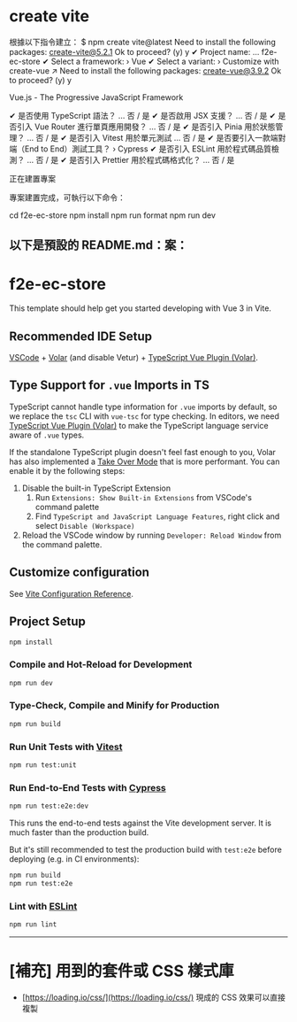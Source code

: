 # create vite

根據以下指令建立：
$ npm create vite@latest
Need to install the following packages:
create-vite@5.2.1
Ok to proceed? (y) y
✔ Project name: … f2e-ec-store
✔ Select a framework: › Vue
✔ Select a variant: › Customize with create-vue ↗
Need to install the following packages:
create-vue@3.9.2
Ok to proceed? (y) y

Vue.js - The Progressive JavaScript Framework

✔ 是否使用 TypeScript 語法？ … 否 / 是
✔ 是否啟用 JSX 支援？ … 否 / 是
✔ 是否引入 Vue Router 進行單頁應用開發？ … 否 / 是
✔ 是否引入 Pinia 用於狀態管理？ … 否 / 是
✔ 是否引入 Vitest 用於單元測試 … 否 / 是
✔ 是否要引入一款端對端（End to End）測試工具？ › Cypress
✔ 是否引入 ESLint 用於程式碼品質檢測？ … 否 / 是
✔ 是否引入 Prettier 用於程式碼格式化？ … 否 / 是

正在建置專案

專案建置完成，可執行以下命令：

cd f2e-ec-store
npm install
npm run format
npm run dev

## 以下是預設的 README.md：案：

# f2e-ec-store

This template should help get you started developing with Vue 3 in Vite.

## Recommended IDE Setup

[VSCode](https://code.visualstudio.com/) + [Volar](https://marketplace.visualstudio.com/items?itemName=Vue.volar) (and disable Vetur) + [TypeScript Vue Plugin (Volar)](https://marketplace.visualstudio.com/items?itemName=Vue.vscode-typescript-vue-plugin).

## Type Support for `.vue` Imports in TS

TypeScript cannot handle type information for `.vue` imports by default, so we replace the `tsc` CLI with `vue-tsc` for type checking. In editors, we need [TypeScript Vue Plugin (Volar)](https://marketplace.visualstudio.com/items?itemName=Vue.vscode-typescript-vue-plugin) to make the TypeScript language service aware of `.vue` types.

If the standalone TypeScript plugin doesn't feel fast enough to you, Volar has also implemented a [Take Over Mode](https://github.com/johnsoncodehk/volar/discussions/471#discussioncomment-1361669) that is more performant. You can enable it by the following steps:

1. Disable the built-in TypeScript Extension
   1. Run `Extensions: Show Built-in Extensions` from VSCode's command palette
   2. Find `TypeScript and JavaScript Language Features`, right click and select `Disable (Workspace)`
2. Reload the VSCode window by running `Developer: Reload Window` from the command palette.

## Customize configuration

See [Vite Configuration Reference](https://vitejs.dev/config/).

## Project Setup

```sh
npm install
```

### Compile and Hot-Reload for Development

```sh
npm run dev
```

### Type-Check, Compile and Minify for Production

```sh
npm run build
```

### Run Unit Tests with [Vitest](https://vitest.dev/)

```sh
npm run test:unit
```

### Run End-to-End Tests with [Cypress](https://www.cypress.io/)

```sh
npm run test:e2e:dev
```

This runs the end-to-end tests against the Vite development server.
It is much faster than the production build.

But it's still recommended to test the production build with `test:e2e` before deploying (e.g. in CI environments):

```sh
npm run build
npm run test:e2e
```

### Lint with [ESLint](https://eslint.org/)

```sh
npm run lint
```



-------------------------

# [補充] 用到的套件或 CSS 樣式庫
- [https://loading.io/css/](https://loading.io/css/) 現成的 CSS 效果可以直接複製
